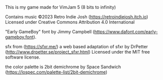 This is my game made for VimJam 5 (8 bits to infinity)

Contains music ©2023 Retro Indie Josh (https://retroindiejosh.itch.io) Licensed under Creative Commons Attribution 4.0 International

"Early GameBoy" font by Jimmy Campbell (https://www.dafont.com/early-gameboy.font).

sfx from (https://sfxr.me/) a web based adaptation of sfxr by DrPetter (http://www.drpetter.se/project_sfxr.html) Licensed under the MIT free software license.

the color palette is 2bit demichrome by Space Sandwich (https://lospec.com/palette-list/2bit-demichrome)
